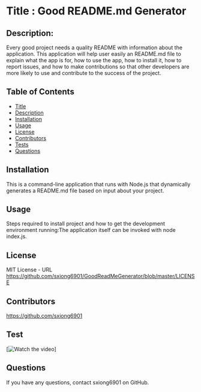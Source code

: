 
  # Title : Good README.md Generator
  ## Description:
  Every good project needs a quality README with information about the application. This application will help user easily an README.md file to explain what the app is for, how to use the app, how to install it, how to report issues, and how to make contributions so that other developers are more likely to use and contribute to the success of the project.
  ## Table of Contents
  * [Title](#Title)
  * [Description](#Description)
  * [Installation](#Installation)
  * [Usage](#Usage)
  * [License](#license)
  * [Contributors](#Contributors)
  * [Tests](#Test)
  * [Questions](#Questions)
  
  ## Installation
  This is a command-line application that runs with Node.js that dynamically generates a README.md file based on input about your project.
  ## Usage
  Steps required to install project and how to get the development environment running:The application itself can be invoked with node index.js.
  ## License
  MIT License - URL https://github.com/sxiong6901/GoodReadMeGenerator/blob/master/LICENSE
  ## Contributors
  https://github.com/sxiong6901
  ## Test
  [![Watch the video](https://drive.google.com/file/d/1qJtW4XR3mf-H-O_rIRNGZOsm7HGgycDL/preview)]
  ## Questions
  If you have any questions, contact sxiong6901 on GitHub.